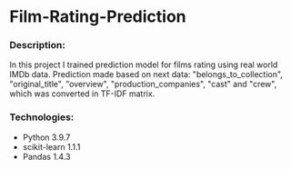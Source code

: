 # Film-Rating-Prediction

### Description:
In this project I trained prediction model for films rating using real world IMDb data. Prediction made based on next
data: "belongs_to_collection", "original_title", "overview", "production_companies", "cast" and "crew", which was 
converted in TF-IDF matrix.

### Technologies:
* Python 3.9.7
* scikit-learn	1.1.1
* Pandas 1.4.3
